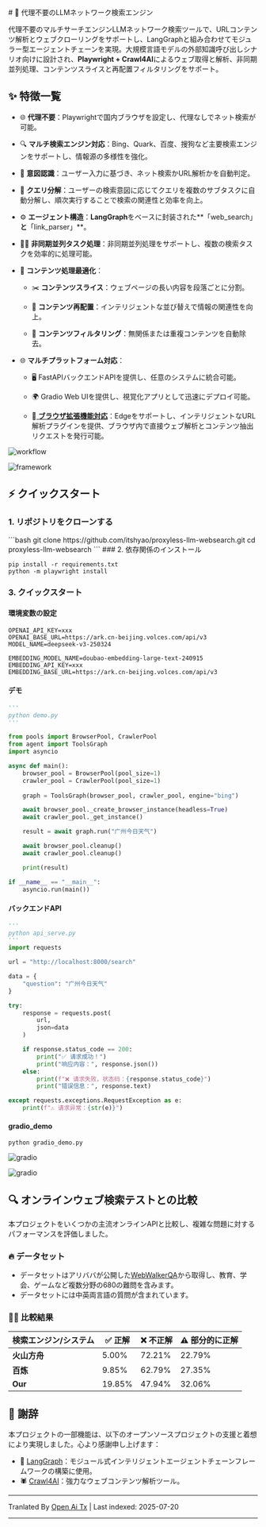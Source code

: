 <translate-content># 🧠 代理不要のLLMネットワーク検索エンジン

代理不要のマルチサーチエンジンLLMネットワーク検索ツールで、URLコンテンツ解析とウェブクローリングをサポートし、LangGraphと組み合わせてモジュラー型エージェントチェーンを実現。大規模言語モデルの外部知識呼び出しシナリオ向けに設計され、**Playwright + Crawl4AI**によるウェブ取得と解析、非同期並列処理、コンテンツスライスと再配置フィルタリングをサポート。

## ✨ 特徴一覧

- 🌐 **代理不要**：Playwrightで国内ブラウザを設定し、代理なしでネット検索が可能。
- 🔍 **マルチ検索エンジン対応**：Bing、Quark、百度、搜狗など主要検索エンジンをサポートし、情報源の多様性を強化。
- 🤖 **意図認識**：ユーザー入力に基づき、ネット検索かURL解析かを自動判定。
- 🔄 **クエリ分解**：ユーザーの検索意図に応じてクエリを複数のサブタスクに自動分解し、順次実行することで検索の関連性と効率を向上。
- ⚙️ **エージェント構造**：**LangGraph**をベースに封装された**「web_search」**と**「link_parser」**。
- 🏃‍♂️ **非同期並列タスク処理**：非同期並列処理をサポートし、複数の検索タスクを効率的に処理可能。
- 📝 **コンテンツ処理最適化**：

  - ✂️ **コンテンツスライス**：ウェブページの長い内容を段落ごとに分割。

  - 🔄 **コンテンツ再配置**：インテリジェントな並び替えで情報の関連性を向上。

  - 🚫 **コンテンツフィルタリング**：無関係または重複コンテンツを自動除去。
- 🌐 **マルチプラットフォーム対応**：

  - 🖥️ FastAPIバックエンドAPIを提供し、任意のシステムに統合可能。

  - 🌍 Gradio Web UIを提供し、視覚化アプリとして迅速にデプロイ可能。
  
  - 🧩[ **ブラウザ拡張機能対応**](https://github.com/itshyao/proxyless-llm-websearch/tree/main/extension)：Edgeをサポートし、インテリジェントなURL解析プラグインを提供、ブラウザ内で直接ウェブ解析とコンテンツ抽出リクエストを発行可能。
  

![workflow](https://raw.githubusercontent.com/itshyao/proxyless-llm-websearch/main/img/workflow.png)

![framework](https://raw.githubusercontent.com/itshyao/proxyless-llm-websearch/main/img/framework.png)

## ⚡ クイックスタート

### 1. リポジトリをクローンする
</translate-content>
```bash
git clone https://github.com/itshyao/proxyless-llm-websearch.git
cd proxyless-llm-websearch
```
### 2. 依存関係のインストール


```
pip install -r requirements.txt
python -m playwright install
```
### 3. クイックスタート

#### 環境変数の設定


```
OPENAI_API_KEY=xxx
OPENAI_BASE_URL=https://ark.cn-beijing.volces.com/api/v3
MODEL_NAME=deepseek-v3-250324

EMBEDDING_MODEL_NAME=doubao-embedding-large-text-240915
EMBEDDING_API_KEY=xxx
EMBEDDING_BASE_URL=https://ark.cn-beijing.volces.com/api/v3
```
#### デモ


```python
'''
python demo.py
'''

from pools import BrowserPool, CrawlerPool
from agent import ToolsGraph
import asyncio

async def main():
    browser_pool = BrowserPool(pool_size=1)
    crawler_pool = CrawlerPool(pool_size=1)
    
    graph = ToolsGraph(browser_pool, crawler_pool, engine="bing")

    await browser_pool._create_browser_instance(headless=True)
    await crawler_pool._get_instance()

    result = await graph.run("广州今日天气")

    await browser_pool.cleanup()
    await crawler_pool.cleanup()

    print(result)

if __name__ == "__main__":
    asyncio.run(main())
```
#### バックエンドAPI


```python
'''
python api_serve.py
'''
import requests

url = "http://localhost:8000/search"

data = {
    "question": "广州今日天气"
}

try:
    response = requests.post(
        url,
        json=data
    )

    if response.status_code == 200:
        print("✅ 请求成功！")
        print("响应内容：", response.json())
    else:
        print(f"❌ 请求失败，状态码：{response.status_code}")
        print("错误信息：", response.text)

except requests.exceptions.RequestException as e:
    print(f"⚠️ 请求异常：{str(e)}")
```
#### gradio_demo


```
python gradio_demo.py
```
![gradio](https://raw.githubusercontent.com/itshyao/proxyless-llm-websearch/main/img/gradio1.png)

![gradio](https://raw.githubusercontent.com/itshyao/proxyless-llm-websearch/main/img/gradio2.png)

## 🔍 オンラインウェブ検索テストとの比較

本プロジェクトをいくつかの主流オンラインAPIと比較し、複雑な問題に対するパフォーマンスを評価しました。

### 🔥 データセット

- データセットはアリババが公開した[WebWalkerQA](https://huggingface.co/datasets/callanwu/WebWalkerQA)から取得し、教育、学会、ゲームなど複数分野の680の難問を含みます。
- データセットには中英両言語の質問が含まれています。

### 🧑‍🏫 比較結果

| 検索エンジン/システム | ✅ 正解 | ❌ 不正解 | ⚠️ 部分的に正解 |
| --------------------- | ------- | -------- | --------------- |
| **火山方舟**          | 5.00%   | 72.21%   | 22.79%          |
| **百炼**              | 9.85%   | 62.79%   | 27.35%          |
| **Our**               | 19.85%  | 47.94%   | 32.06%          |

## 🙏 謝辞

本プロジェクトの一部機能は、以下のオープンソースプロジェクトの支援と着想により実現しました。心より感謝申し上げます：

- 🧠 [LangGraph](https://github.com/langchain-ai/langgraph)：モジュール式インテリジェントエージェントチェーンフレームワークの構築に使用。
- 🕷 [Crawl4AI](https://github.com/unclecode/crawl4ai)：強力なウェブコンテンツ解析ツール。


---

Tranlated By [Open Ai Tx](https://github.com/OpenAiTx/OpenAiTx) | Last indexed: 2025-07-20

---